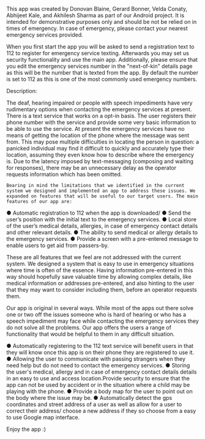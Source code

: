 This app was created by Donovan Blaine, Gerard Bonner, Velda Conaty, Abhijeet Kale, and Akhilesh Sharma as part of our Android project. It is intended for demonstrative purposes only and should be not be relied on in times of emergency. In case of emergency, please contact your nearest emergency services provided.

When you first start the app you will be asked to send a registration text to 112 to register for emergency service texting. Afterwards you may set us security functionality and use the main app. Additionally, please ensure that you edit the emergency services number in the "next-of-kin" details page as this will be the number that is texted from the app. By default the number is set to 112 as this is one of the most commonly used emergency numbers.

Description:

The deaf, hearing impaired or people with speech impediments have very rudimentary options when contacting the emergency services at present. There is a text service that works on a opt-in basis. The user registers their phone number with the service and provide some very basic information to be able to use the service. At present the emergency services have no means of getting the location of the phone where the message was sent from. This may pose multiple difficulties in locating the person in question: a panicked individual may find it difficult to quickly and accurately type their location, assuming they even know how to describe where the emergency is. Due to the latency imposed by text-messaging (composing and waiting for responses), there may be an unnecessary delay as the operator requests information which has been omitted. 

	Bearing in mind the limitations that we identified in the current system we designed and implemented an app to address these issues. We expanded on features that will be useful to our target users. The main features of our app are:

●	Automatic registration to 112 when the app is downloaded/
●	Send the user’s position with the initial text to the emergency services.
●	Local store of the user’s medical details, allergies, in case of emergency contact details and other relevant details.
●	The ability to send medical or allergy details to the emergency services.
●	Provide a screen with a pre-entered message to enable users to get aid from passers-by.

These are all features that we feel are not addressed with the current system.  We designed a system that is easy to use in emergency situations where time is often of the essence. Having information pre-entered in this way should hopefully save valuable time by allowing complex details, like medical information or addresses pre-entered, and also hinting to the user that they may want to consider including them, before an operator requests them.

Our app is original in several ways.  While most of the apps out there solve one or two off the issues someone who is hard of hearing or who has a speech impediment may face while contacting the emergency services they do not solve all the problems. Our app offers the users a range of functionality that would be helpful to them in any difficult situation. 

●	Automatically registering to the 112 text service will benefit users in that they will know once this app is on their phone they are registered to use it.  
●	Allowing the user to communicate with passing strangers when they need help but do not need to contact the emergency services. 
●	Storing the user's medical, allergy and in case of emergency contact details details in an easy to use and access location.Provide security to ensure that the app can not be used by accident or in the situation where a child may be playing with the phone.
●	Provide a body map for the user to point out on the body where the issue may be.
●	Automatically detect the gps coordinates and street address of a user as well as allow for a user to correct their address/ choose a new address if they so choose from a easy to use Google map interface. 


Enjoy the app :)
